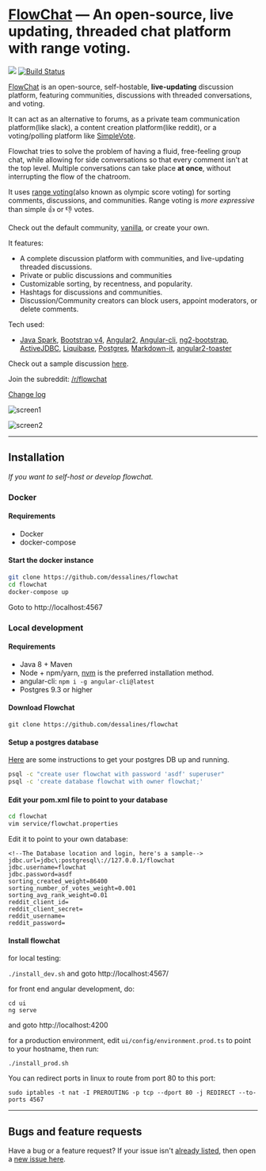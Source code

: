 [FlowChat](http://flow-chat.com) &mdash; An open-source, live updating, threaded chat platform with range voting. 
==========
![](http://img.shields.io/version/0.3.1.png?color=green)
[![Build Status](https://travis-ci.org/dessalines/flowchat.svg?branch=master)](https://travis-ci.org/dessalines/flowchat)

<!---
	FlowChat: a live-updating, threaded discussion app, featuring reddit-like communities, and slack-like chatrooms. Self-hostable, open-source, written in java and angular2.

	Hey /r/blank, marxist and programmer here. I made an app called FlowChat: a live-updating, threaded discussion app, featuring reddit-like communities, and slack-like chatrooms. Self-hostable, open-source.
-->

[FlowChat](http://flow-chat.com) is an open-source, self-hostable, **live-updating** discussion platform, featuring communities, discussions with threaded conversations, and voting.

It can act as an alternative to forums, as a private team communication platform(like slack), a content creation platform(like reddit), or a voting/polling platform like [SimpleVote](https://simplevote.ml).

Flowchat tries to solve the problem of having a fluid, free-feeling group chat, while allowing for side conversations so that every comment isn't at the top level. Multiple conversations can take place **at once**, without interrupting the flow of the chatroom.

It uses [range voting](http://rangevoting.org/UniqBest.html)(also known as olympic score voting) for sorting comments, discussions, and communities. Range voting is *more expressive* than simple :thumbsup: or :thumbsdown: votes.

Check out the default community, [vanilla](http://flow-chat.com/#/community/1), or create your own.

It features:
- A complete discussion platform with communities, and live-updating threaded discussions.
- Private or public discussions and communities
- Customizable sorting, by recentness, and popularity.
- Hashtags for discussions and communities. 
- Discussion/Community creators can block users, appoint moderators, or delete comments.

Tech used:
- [Java Spark](https://github.com/perwendel/spark), [Bootstrap v4](https://github.com/twbs/bootstrap), [Angular2](https://github.com/angular/angular), [Angular-cli](https://github.com/angular/angular-cli), [ng2-bootstrap](http://valor-software.com/ng2-bootstrap/), [ActiveJDBC](http://javalite.io/activejdbc), [Liquibase](http://www.liquibase.org/), [Postgres](https://www.postgresql.org/), [Markdown-it](https://github.com/markdown-it/markdown-it), [angular2-toaster](https://github.com/Stabzs/Angular2-Toaster)

Check out a sample discussion [here](http://flow-chat.com/#/discussion/13).

Join the subreddit: [/r/flowchat](https://www.reddit.com/r/flowchat/)

[Change log](https://github.com/dessalines/flowchat/issues?q=is%3Aissue+is%3Aclosed)

![screen1](https://i.imgur.com/8YSbqa8.jpg)

![screen2](https://i.imgur.com/OgUMpwp.png)



---

## Installation 

*If you want to self-host or develop flowchat.*

### Docker

#### Requirements

- Docker
- docker-compose

#### Start the docker instance

```sh
git clone https://github.com/dessalines/flowchat
cd flowchat
docker-compose up
```

Goto to http://localhost:4567

### Local development

#### Requirements
- Java 8 + Maven
- Node + npm/yarn, [nvm](https://github.com/creationix/nvm) is the preferred installation method.
- angular-cli: `npm i -g angular-cli@latest`
- Postgres 9.3 or higher

#### Download Flowchat
`git clone https://github.com/dessalines/flowchat`

#### Setup a postgres database

[Here](https://www.digitalocean.com/community/tutorials/how-to-install-and-use-postgresql-on-ubuntu-16-04) are some instructions to get your postgres DB up and running.

```sh
psql -c "create user flowchat with password 'asdf' superuser"
psql -c 'create database flowchat with owner flowchat;'
```

#### Edit your pom.xml file to point to your database
```sh
cd flowchat
vim service/flowchat.properties
```

Edit it to point to your own database:
```
<!--The Database location and login, here's a sample-->
jdbc.url=jdbc\:postgresql\://127.0.0.1/flowchat
jdbc.username=flowchat
jdbc.password=asdf
sorting_created_weight=86400
sorting_number_of_votes_weight=0.001
sorting_avg_rank_weight=0.01
reddit_client_id=
reddit_client_secret=
reddit_username=
reddit_password=
```
#### Install flowchat

for local testing: 

`./install_dev.sh` and goto http://localhost:4567/

for front end angular development, do:

```
cd ui
ng serve
```

and goto http://localhost:4200

for a production environment, edit `ui/config/environment.prod.ts` to point to your hostname, then run:

`./install_prod.sh`

You can redirect ports in linux to route from port 80 to this port:

`sudo iptables -t nat -I PREROUTING -p tcp --dport 80 -j REDIRECT --to-ports 4567`

---

## Bugs and feature requests

Have a bug or a feature request? If your issue isn't [already listed](https://github.com/dessalines/flowchat/issues/), then open a [new issue here](https://github.com/dessalines/flowchat/issues/new).
